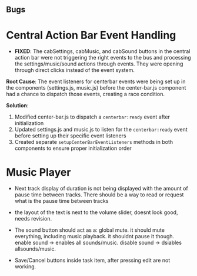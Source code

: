 ## Bugs

# Central Action Bar Event Handling

- **FIXED**: The cabSettings, cabMusic, and cabSound buttons in the central action bar were not triggering the right events to the bus and processing the settings/music/sound actions through events. They were opening through direct clicks instead of the event system.

**Root Cause**: The event listeners for centerbar events were being set up in the components (settings.js, music.js) before the center-bar.js component had a chance to dispatch those events, creating a race condition.

**Solution**: 
1. Modified center-bar.js to dispatch a `centerbar:ready` event after initialization
2. Updated settings.js and music.js to listen for the `centerbar:ready` event before setting up their specific event listeners
3. Created separate `setupCenterBarEventListeners` methods in both components to ensure proper initialization order

# Music Player

- Next track display of duration is not being displayed with the amount of pause time between tracks. There should be a way to read or request what is the pause time between tracks
- the layout of the text is next to the volume slider, doesnt look good, needs revision.
- The sound button should act as a: global mute. it should mute everything, including music playback. it shouldnt pause it though. enable sound -> enables all sounds/music. disable sound -> dsiables allsounds/music.

- Save/Cancel buttons inside task item, after pressing edit are not working.
